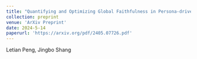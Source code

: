 ```yaml
---
title: "Quantifying and Optimizing Global Faithfulness in Persona-driven Role-playing."
collection: preprint
venue: 'ArXiv Preprint'
date: 2024-5-14
paperurl: 'https://arxiv.org/pdf/2405.07726.pdf'
---
```

Letian Peng, Jingbo Shang
